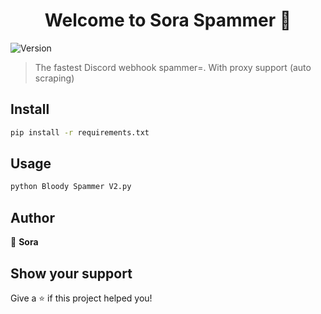 <h1 align="center">Welcome to Sora Spammer 👋</h1>
<p>
  <img alt="Version" src="https://img.shields.io/badge/version-2.0.0-blue.svg?cacheSeconds=2592000" />
</p>

> The fastest Discord webhook spammer=. With proxy support (auto scraping)

## Install

```sh
pip install -r requirements.txt 
```

## Usage

```sh
python Bloody Spammer V2.py
```

## Author

👤 **Sora**




## Show your support

Give a ⭐️ if this project helped you!


